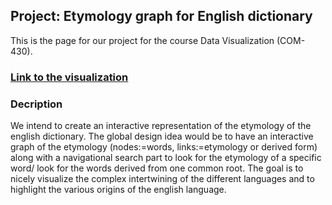 ## Project: Etymology graph for English dictionary

This is the page for our project for the course Data Visualization (COM-430).

### [Link to the visualization](https://csbenz.github.io/etymology-graph/algo)


### Decription

We intend to create an interactive representation of the etymology of the english dictionary.
The global design idea would be to have an interactive graph of the etymology (nodes:=words, links:=etymology or derived form) along with a navigational search part to look for the etymology of a specific word/ look for the words derived from one common root.
The goal is to nicely visualize the complex intertwining of the different languages and to highlight the various origins of the english language.

